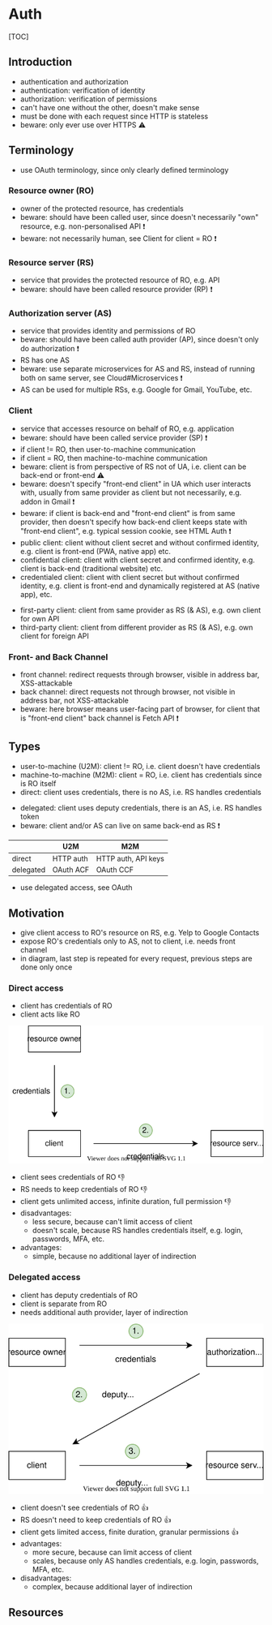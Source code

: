 # Auth

[TOC]

<!-- ToDo: finish -->
<!-- todo: integrate 13. -->



## Introduction

- authentication and authorization
- authentication: verification of identity
- authorization: verification of permissions
- can't have one without the other, doesn't make sense
- must be done with each request since HTTP is stateless
- beware: only ever use over HTTPS ⚠️



## Terminology

- use OAuth terminology, since only clearly defined terminology

### Resource owner (RO)

- owner of the protected resource, has credentials
- beware: should have been called user, since doesn't necessarily "own" resource, e.g. non-personalised API ❗️
- beware: not necessarily human, see Client for client = RO ❗️
<!-- todo: "RO" in Motivation uses "front-end client" -->

### Resource server (RS)

- service that provides the protected resource of RO, e.g. API
- beware: should have been called resource provider (RP) ❗️

### Authorization server (AS)

- service that provides identity and permissions of RO
- beware: should have been called auth provider (AP), since doesn't only do authorization ❗️
- RS has one AS
- beware: use separate microservices for AS and RS, instead of running both on same server, see Cloud#Microservices ❗️
- AS can be used for multiple RSs, e.g. Google for Gmail, YouTube, etc.

### Client

- service that accesses resource on behalf of RO, e.g. application
- beware: should have been called service provider (SP) ❗️
- if client != RO, then user-to-machine communication
- if client = RO, then machine-to-machine communication
- beware: client is from perspective of RS not of UA, i.e. client can be back-end or front-end ⚠️
- beware: doesn't specify "front-end client" in UA which user interacts with, usually from same provider as client but not necessarily, e.g. addon in Gmail ❗️
- beware: if client is back-end and "front-end client" is from same provider, then doesn't specify how back-end client keeps state with "front-end client", e.g. typical session cookie, see HTML Auth ❗️
- public client: client without client secret and without confirmed identity, e.g. client is front-end (PWA, native app) etc.
- confidential client: client with client secret and confirmed identity, e.g. client is back-end (traditional website) etc.
- credentialed client: client with client secret but without confirmed identity, e.g. client is front-end and dynamically registered at AS (native app), etc.
<!-- todo: consider deleting first- and third-party, unneccessary confusion -->
- first-party client: client from same provider as RS (& AS), e.g. own client for own API
- third-party client: client from different provider as RS (& AS), e.g. own client for foreign API

### Front- and Back Channel

- front channel: redirect requests through browser, visible in address bar, XSS-attackable
- back channel: direct requests not through browser, not visible in address bar, not XSS-attackable
- beware: here browser means user-facing part of browser, for client that is "front-end client" back channel is Fetch API ❗️



## Types

- user-to-machine (U2M): client != RO, i.e. client doesn't have credentials
- machine-to-machine (M2M): client = RO, i.e. client has credentials since is RO itself
- direct: client uses credentials, there is no AS, i.e. RS handles credentials
<!-- todo: may there be even no client? -->
- delegated: client uses deputy credentials, there is an AS, i.e. RS handles token
- beware: client and/or AS can live on same back-end as RS ❗️

| | U2M | M2M |
| - | -- | -- |
| direct | HTTP auth | HTTP auth, API keys |
| delegated | OAuth ACF | OAuth CCF |

<!-- todo: Where does form-based fit in? both direct and delegated?
for form-based, is client = RS or client = RO? Or neither or both?

OAuth just
- standardized FB, make more secure on front channel using auth code only
- clearly separated AS from RS and client, can do microservices, use third-party AS, use third-party client, etc.

Where does non-identity and identity resource come into play? For delegated access had no identity resource until OAuth!!! Otherwise OpenID Connect wouldn't have been invented after OAuth!!!
-->

- use delegated access, see OAuth



## Motivation

- give client access to RO's resource on RS, e.g. Yelp to Google Contacts
- expose RO's credentials only to AS, not to client, i.e. needs front channel
- in diagram, last step is repeated for every request, previous steps are done only once

### Direct access

- client has credentials of RO
- client acts like RO

![direct access flow of data](static/authaccdir.svg)

- client sees credentials of RO 👎
- RS needs to keep credentials of RO 👎
- client gets unlimited access, infinite duration, full permission 👎
- disadvantages:
    - less secure, because can't limit access of client
    - doesn't scale, because RS handles credentials itself, e.g. login, passwords, MFA, etc.
- advantages:
    - simple, because no additional layer of indirection

### Delegated access

- client has deputy credentials of RO
- client is separate from RO
- needs additional auth provider, layer of indirection

![delegated access flow of data](static/authaccdel.svg)

- client doesn't see credentials of RO 👍
- RS doesn't need to keep credentials of RO 👍
- client gets limited access, finite duration, granular permissions 👍
- advantages:
    - more secure, because can limit access of client
    - scales, because only AS handles credentials, e.g. login, passwords, MFA, etc.
- disadvantages:
    - complex, because additional layer of indirection



## Resources